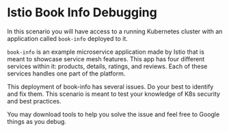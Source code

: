 # Istio Book Info Debugging

In this scenario you will have access to a running Kubernetes cluster with an application called `book-info` deployed to it.

`book-info` is an example microservice application made by Istio that is meant to showcase service mesh features. This app has four different services within it:  products, details, ratings, and reviews. Each of these services handles one part of the platform.

This deployment of book-info has several issues. Do your best to identify and fix them. This scenario is meant to test your knowledge of K8s security and best practices.  

You may download tools to help you solve the issue and feel free to Google things as you debug.
